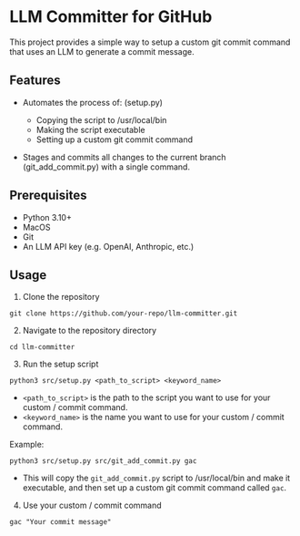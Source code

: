 # LLM Committer for GitHub

This project provides a simple way to setup a custom git commit command that uses an LLM to generate a commit message.

## Features

- Automates the process of: (setup.py)

  - Copying the script to /usr/local/bin
  - Making the script executable
  - Setting up a custom git commit command

- Stages and commits all changes to the current branch (git_add_commit.py) with a single command.

## Prerequisites

- Python 3.10+
- MacOS
- Git
- An LLM API key (e.g. OpenAI, Anthropic, etc.)

## Usage

1. Clone the repository

```
git clone https://github.com/your-repo/llm-committer.git
```

2. Navigate to the repository directory

```
cd llm-committer
```

3. Run the setup script

```
python3 src/setup.py <path_to_script> <keyword_name>
```

- `<path_to_script>` is the path to the script you want to use for your custom / commit command.
- `<keyword_name>` is the name you want to use for your custom / commit command.

Example:

```
python3 src/setup.py src/git_add_commit.py gac
```

- This will copy the `git_add_commit.py` script to /usr/local/bin and make it executable, and then set up a custom git commit command called `gac`.

4. Use your custom / commit command

```
gac "Your commit message"
```
